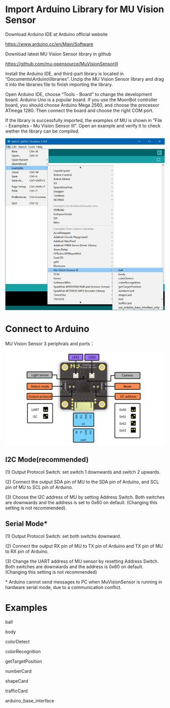 # Import Arduino Library for MU Vision Sensor

Download Arduino IDE at Arduino official website

<https://www.arduino.cc/en/Main/Software>

Download latest MU Vision Sensor library in github

<https://github.com/mu-opensource/MuVisionSensorIII>

Install the Arduino IDE, and third-part library is located in “Documents\Arduino\libraries”.
Unzip the MU Vision Sensor library and drag it into the libraries file to finish importing the library.

Open Arduino IDE, choose “Tools - Board” to change the development board. Arduino Uno is a popular board. 
If you use the MoonBot controller board, you should choose Arduino Mega 2560, and choose the processor ATmega 1280. 
Then connect the board and choose the right COM port.

If the library is successfully imported, the examples of MU is shown in ”File - Examples - Mu Vision Sensor III”.
Open an example and verify it to check wether the library can be compiled.

![](./images/MUVS3_Arduino_library_en.png)

# Connect to Arduino

MU Vision Sensor 3 periphrals and ports：

![](./images/MUVS3_pinout.png)

## I2C Mode(recommended)

(1) Output Protocol Switch: set switch 1 downwards and switch 2 upwards.

(2) Connect the output SDA pin of MU to the SDA pin of Arduino, and SCL pin of MU to SCL pin of Arduino.

(3) Choose the I2C address of MU by setting Address Switch. Both switches are downwards and the address is set to 0x60 on default. (Changing this setting is not recommended).

## Serial Mode*

(1) Output Protocol Switch: set both switchs downward.

(2) Connect the output RX pin of MU to TX pin of Arduino and TX pin of MU to RX pin of Arduino.

(3) Change the UART address of MU sensor by resetting Address Switch. Both switches are downwards and the address is 0x60 on default. (Changing this setting is not recommended)

\* Arduino cannot send messages to PC when MuVisionSensor is running in hardware serial mode, due to a communication conflict.

# Examples

ball

body

colorDetect

colorRecognition

getTargetPosition

numberCard

shapeCard

trafficCard

arduino_base_interface
